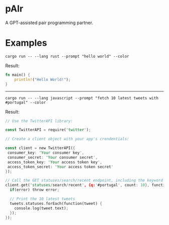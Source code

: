 # pAIr

A GPT-assisted pair programming partner.

# Examples

`cargo run -- --lang rust --prompt "hello world" --color`

Result:

```rust
fn main() {
    println!("Hello World!");
}
```

---

`cargo run -- --lang javascript --prompt "fetch 10 latest tweets with #portugal" --color`

Result:

```rust
// Use the TwitterAPI library:

const TwitterAPI = require('twitter');

// Create a client object with your app's crendentials:

const client = new TwitterAPI({
 consumer_key: 'Your consumer key',
 consumer_secret: 'Your consumer secret',
 access_token_key: 'Your access token key',
 access_token_secret: 'Your access token secret'
});

// Call the GET statuses/search/recent endpoint, including the keyword 'portugal' in the request body:
client.get('statuses/search/recent', {q:'#portugal', count: 10}, function(error, tweets, response) {
  if(error) throw error;

  // Print the 10 latest tweets
  tweets.statuses.forEach(function(tweet) {
    console.log(tweet.text);
  });
});
```

